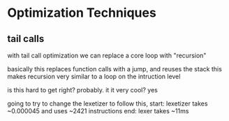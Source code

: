 # Optimization Techniques



## tail calls

with tail call optimization we can replace a core loop with "recursion"

basically this replaces function calls with a jump, and reuses the stack
this makes recursion very similar to a loop on the intruction level

is this hard to get right? probably.
it it very cool? yes


going to try to change the lexetizer to follow this,
start: lexetizer takes ~0.000045 and uses ~2421 instructions
end: lexer takes ~11ms